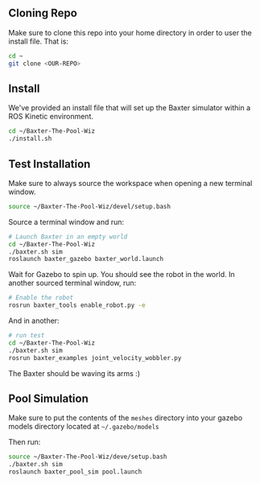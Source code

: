 ## Cloning Repo

Make sure to clone this repo into your home directory in order to user the install file. That is:

``` bash
cd ~
git clone <OUR-REPO>
```

## Install

We've provided an install file that will set up the Baxter simulator within a ROS Kinetic environment.

``` bash
cd ~/Baxter-The-Pool-Wiz
./install.sh
```

## Test Installation

Make sure to always source the workspace when opening a new terminal window.

``` bash
source ~/Baxter-The-Pool-Wiz/devel/setup.bash
```

Source a terminal window and run:

``` bash
# Launch Baxter in an empty world
cd ~/Baxter-The-Pool-Wiz
./baxter.sh sim
roslaunch baxter_gazebo baxter_world.launch
```

Wait for Gazebo to spin up. You should see the robot in the world. In another sourced terminal window, run:

``` bash
# Enable the robot
rosrun baxter_tools enable_robot.py -e      
```

And in another:

``` bash
# run test
cd ~/Baxter-The-Pool-Wiz
./baxter.sh sim
rosrun baxter_examples joint_velocity_wobbler.py  
```

The Baxter should be waving its arms :)


## Pool Simulation

Make sure to put the contents of the `meshes` directory into your gazebo models directory located at `~/.gazebo/models`

Then run:

``` bash
source ~/Baxter-The-Pool-Wiz/deve/setup.bash
./baxter.sh sim
roslaunch baxter_pool_sim pool.launch
